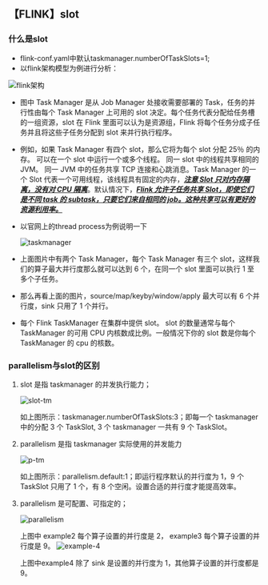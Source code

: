 ## 【FLINK】slot

### 什么是slot

- flink-conf.yaml中默认taskmanager.numberOfTaskSlots=1;
- 以flink架构模型为例进行分析：

![flink架构](/Users/sherlock/Desktop/notes/allPics/Flink/flink架构.jpg)

- 图中 Task Manager 是从 Job Manager 处接收需要部署的 Task，任务的并行性由每个 Task Manager 上可用的 slot 决定。每个任务代表分配给任务槽的一组资源，slot 在 Flink 里面可以认为是资源组，Flink 将每个任务分成子任务并且将这些子任务分配到 slot 来并行执行程序。

- 例如，如果 Task Manager 有四个 slot，那么它将为每个 slot 分配 25％ 的内存。 可以在一个 slot 中运行一个或多个线程。 同一 slot 中的线程共享相同的 JVM。 同一 JVM 中的任务共享 TCP 连接和心跳消息。Task Manager 的一个 Slot 代表一个可用线程，该线程具有固定的内存，***<u>注意 Slot 只对内存隔离，没有对 CPU 隔离</u>***。默认情况下，***<u>Flink 允许子任务共享 Slot，即使它们是不同 task 的 subtask，只要它们来自相同的 job。这种共享可以有更好的资源利用率。</u>***

- 以官网上的thread process为例说明一下

  ![taskmanager](/Users/sherlock/Desktop/notes/allPics/Flink/taskmanager.jpg)

- 上面图片中有两个 Task Manager，每个 Task Manager 有三个 slot，这样我们的算子最大并行度那么就可以达到 6 个，在同一个 slot 里面可以执行 1 至多个子任务。

- 那么再看上面的图片，source/map/keyby/window/apply 最大可以有 6 个并行度，sink 只用了 1 个并行。

- 每个 Flink TaskManager 在集群中提供 slot。 slot 的数量通常与每个 TaskManager 的可用 CPU 内核数成比例。一般情况下你的 slot 数是你每个 TaskManager 的 cpu 的核数。

### parallelism与slot的区别

1. slot 是指 taskmanager 的并发执行能力；

   ![slot-tm](/Users/sherlock/Desktop/notes/allPics/Flink/slot-tm.jpg)

   如上图所示：taskmanager.numberOfTaskSlots:3；即每一个 taskmanager 中的分配 3 个 TaskSlot, 3 个 taskmanager 一共有 9 个 TaskSlot。

   

2. parallelism 是指 taskmanager 实际使用的并发能力

   ![p-tm](/Users/sherlock/Desktop/notes/allPics/Flink/p-tm.jpg)

   如上图所示：parallelism.default:1；即运行程序默认的并行度为 1，9 个 TaskSlot 只用了 1 个，有 8 个空闲。设置合适的并行度才能提高效率。

   

3. parallelism 是可配置、可指定的；

   ![parallelism](/Users/sherlock/Desktop/notes/allPics/Flink/parallelism.jpg)

   上图中 example2 每个算子设置的并行度是 2， example3 每个算子设置的并行度是 9。		![example-4](/Users/sherlock/Desktop/notes/allPics/Flink/example-4.jpg)

   上图中example4 除了 sink 是设置的并行度为 1，其他算子设置的并行度都是 9。

